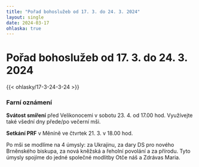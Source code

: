 ```yaml
---
title: "Pořad bohoslužeb od 17. 3. do 24. 3. 2024"
layout: single
date: 2024-03-17
ohlaska: true
---
```

# Pořad bohoslužeb od 17. 3. do 24. 3. 2024

{{< ohlasky/17-3-24-3-24 >}}

### Farní oznámení

**Svátost smíření** před Velikonocemi v sobotu 23. 4. od 17.00 hod. Využívejte také všední dny přede/po večerní mši.

**Setkání PRF** v Měníně ve čtvrtek 21. 3. v 18.00 hod.

Po mši se modlíme na 4 úmysly: za Ukrajinu, za dary DS pro nového Brněnského biskupa, za nová kněžská a řeholní povolání a za přírodu. Tyto úmysly spojíme do jedné společné modlitby Otče náš a Zdrávas Maria.